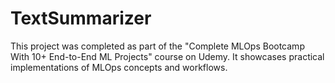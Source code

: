 # TextSummarizer
This project was completed as part of the "Complete MLOps Bootcamp With 10+ End-to-End ML Projects" course on Udemy. It showcases practical implementations of MLOps concepts and workflows.

